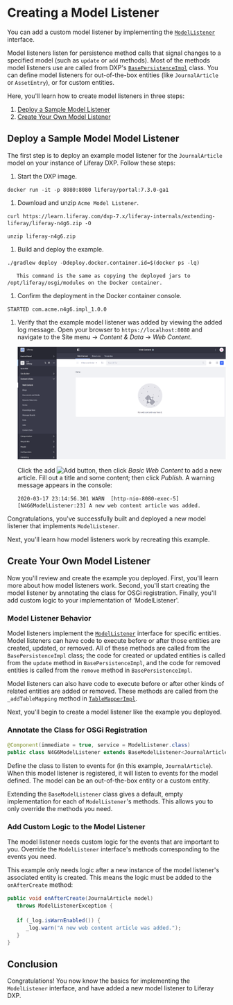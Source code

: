 # Creating a Model Listener

You can add a custom model listener by implementing the [`ModelListener`](https://github.com/liferay/liferay-portal/blob/7.3.0-ga1/portal-kernel/src/com/liferay/portal/kernel/model/ModelListener.java) interface.

Model listeners listen for persistence method calls that signal changes to a specified model (such as `update` or `add` methods). Most of the methods model listeners use are called from DXP's [`BasePersistenceImpl`](https://github.com/liferay/liferay-portal/blob/7.3.0-ga1/portal-kernel/src/com/liferay/portal/kernel/service/persistence/impl/BasePersistenceImpl.java) class. You can define model listeners for out-of-the-box entities (like `JournalArticle` or `AssetEntry`), or for custom entities.

Here, you'll learn how to create model listeners in three steps: 

1. [Deploy a Sample Model Listener](#use-a-sample-model-listener)
2. [Create Your Own Model Listener](#create-your-own-model-listener)

## Deploy a Sample Model Model Listener

The first step is to deploy an example model listener for the `JournalArticle` model on your instance of Liferay DXP. Follow these steps:

1. Start the DXP image.

```
docker run -it -p 8080:8080 liferay/portal:7.3.0-ga1
```

1. Download and unzip `Acme Model Listener`.

```
curl https://learn.liferay.com/dxp-7.x/liferay-internals/extending-liferay/liferay-n4g6.zip -O
```

```
unzip liferay-n4g6.zip
```

1. Build and deploy the example.

```
./gradlew deploy -Ddeploy.docker.container.id=$(docker ps -lq)
```

```note::
   This command is the same as copying the deployed jars to /opt/liferay/osgi/modules on the Docker container.
```

1. Confirm the deployment in the Docker container console.

```
STARTED com.acme.n4g6.impl_1.0.0
```

1. Verify that the example model listener was added by viewing the added log message. Open your browser to `https://localhost:8080` and navigate to the Site menu → _Content & Data_ → _Web Content_.

   ![The web content administration page is your interface for creating web content.](./creating-a-model-listener/images/01.png)

   Click the add ![Add](../../images/icon-add.png) button, then click _Basic Web Content_ to add a new article. Fill out a title and some content; then click _Publish_. A warning message appears in the console:

   ```
   2020-03-17 23:14:56.301 WARN  [http-nio-8080-exec-5][N4G6ModelListener:23] A new web content article was added.
   ```

Congratulations, you've successfully built and deployed a new model listener that implements `ModelListener`.

Next, you'll learn how model listeners work by recreating this example.

## Create Your Own Model Listener

Now you'll review and create the example you deployed. First, you'll learn more about how model listeners work. Second, you'll start creating the model listener by annotating the class for OSGi registration. Finally, you'll add custom logic to your implementation of 'ModelListener'.

### Model Listener Behavior

Model listeners implement the [`ModelListener`](https://github.com/liferay/liferay-portal/blob/7.3.0-ga1/portal-kernel/src/com/liferay/portal/kernel/model/ModelListener.java) interface for specific entities. Model listeners can have code to execute before or after those entities are created, updated, or removed. All of these methods are called from the `BasePersistenceImpl` class; the code for created or updated entities is called from the `update` method in `BasePersistenceImpl`, and the code for removed entities is called from the `remove` method in `BasePersistenceImpl`.

Model listeners can also have code to execute before or after other kinds of related entities are added or removed. These methods are called from the `_addTableMapping` method in [`TableMapperImpl`](https://github.com/liferay/liferay-portal/blob/7.3.0-ga1/portal-kernel/src/com/liferay/portal/kernel/internal/service/persistence/TableMapperImpl.java).

Next, you'll begin to create a model listener like the example you deployed.

### Annotate the Class for OSGi Registration

```java
@Component(immediate = true, service = ModelListener.class)
public class N4G6ModelListener extends BaseModelListener<JournalArticle> {
```

Define the class to listen to events for (in this example, `JournalArticle`). When this model listener is registered, it will listen to events for the model defined. The model can be an out-of-the-box entity or a custom entity.

Extending the `BaseModelListener` class gives a default, empty implementation for each of `ModelListener`'s methods. This allows you to only override the methods you need.

### Add Custom Logic to the Model Listener

The model listener needs custom logic for the events that are important to you. Override the `ModelListener` interface's methods corresponding to the events you need.

This example only needs logic after a new instance of the model listener's associated entity is created. This means the logic must be added to the `onAfterCreate` method:

```java
public void onAfterCreate(JournalArticle model)
   throws ModelListenerException {

   if (_log.isWarnEnabled()) {
      _log.warn("A new web content article was added.");
   }
}
```

## Conclusion

Congratulations! You now know the basics for implementing the `ModelListener` interface, and have added a new model listener to Liferay DXP.
